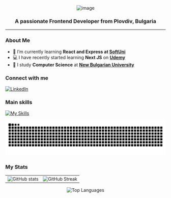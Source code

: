 <!-- 
  You can mix HTML and Markdown to achieve your desired layout.
  Centering content can be done by wrapping elements in <div align="center"> ... </div>.
-->

<div align="center">
 
  <img width="1389" height="310" alt="image" src="https://github.com/user-attachments/assets/354e9c84-310e-42b8-a8fa-08ee25ee6726" />

  <h3>A passionate Frontend Developer from Plovdiv, Bulgaria</h3>
</div>

---
<!-- ABOUT -->
### About Me

- 🌱 I’m currently learning **React and Express at [SoftUni](https://softuni.bg/)**
- 💻 I have recently started learning **Next JS** on **[Udemy](https://www.udemy.com)**  
- 💬 I study **Computer Science** at **[New Bulgarian University](https://www.nbu.bg/)**

### Connect with me
<p align="left">
  <a href="https://www.linkedin.com/in/dilyanyanev/" target="_blank" rel="noopener noreferrer">
    <img src="https://github.com/user-attachments/assets/880aaea6-79b9-4058-b9b4-342391ca04ea" alt="LinkedIn" height="35" />
  </a>
</p>

### Main skills
[![My Skills](https://skillicons.dev/icons?i=js,ts,react,nextjs,tailwind,nodejs,express,c,cpp,cmake,supabase,mongodb,postgres,jest,html,css,sass,bootstrap,materialui,git,postman,npm,github,vscode,figma,windows,linux&perline=14)](https://skillicons.dev)

<!-- Light and Dark mode support-->
<picture>
  <source media="(prefers-color-scheme: dark)" srcset="https://raw.githubusercontent.com/Dilyannn/Dilyannn/output/github-snake-dark.svg" />
  <source media="(prefers-color-scheme: light)" srcset="https://raw.githubusercontent.com/Dilyannn/Dilyannn/output/github-snake.svg" />
  <img alt="github-snake" src="https://raw.githubusercontent.com/Dilyannn/Dilyannn/output/github-snake.svg" />
</picture>

<!-- GitHub Stats & Trophies -->
### My Stats

<table>
  <tr>
    <td align="center" valign="top">
      <!-- Overall stats -->
      <picture>
        <source media="(prefers-color-scheme: dark)"
                srcset="https://github-readme-stats.vercel.app/api?username=Dilyannn&show_icons=true&include_all_commits=true&count_private=true&rank_icon=github&theme=tokyonight&hide_border=true&border_radius=14" />
        <source media="(prefers-color-scheme: light)"
                srcset="https://github-readme-stats.vercel.app/api?username=Dilyannn&show_icons=true&include_all_commits=true&count_private=true&rank_icon=github&theme=default&hide_border=true&border_radius=14" />
        <img alt="GitHub stats"
             src="https://github-readme-stats.vercel.app/api?username=Dilyannn&show_icons=true&theme=default&hide_border=true&border_radius=14"
             height="195" />
      </picture>
    </td>
    <td align="center" valign="top">
      <!-- Streak -->
      <picture>
        <source media="(prefers-color-scheme: dark)"
                srcset="https://streak-stats.demolab.com?user=Dilyannn&theme=tokyonight&hide_border=true&border_radius=14&card_width=495" />
        <source media="(prefers-color-scheme: light)"
                srcset="https://streak-stats.demolab.com?user=Dilyannn&theme=default&hide_border=true&border_radius=14&card_width=495" />
        <img alt="GitHub Streak"
             src="https://streak-stats.demolab.com?user=Dilyannn&theme=default&hide_border=true&border_radius=14&card_width=495"
             height="195" />
      </picture>
    </td>
  </tr>
</table>

<p align="center">
  <!-- Most Used Languages (below, centered) -->
  <picture>
    <source media="(prefers-color-scheme: dark)"
            srcset="https://github-readme-stats.vercel.app/api/top-langs/?username=Dilyannn&layout=compact&langs_count=10&card_width=600&theme=tokyonight&hide_border=true&border_radius=14" />
    <source media="(prefers-color-scheme: light)"
            srcset="https://github-readme-stats.vercel.app/api/top-langs/?username=Dilyannn&layout=compact&langs_count=10&card_width=600&theme=default&hide_border=true&border_radius=14" />
    <img alt="Top Languages"
         src="https://github-readme-stats.vercel.app/api/top-langs/?username=Dilyannn&layout=compact&langs_count=10&card_width=600&theme=default&hide_border=true&border_radius=14" />
  </picture>
</p>




